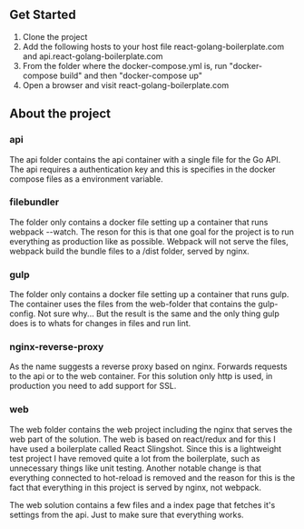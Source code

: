 ## Get Started

1. Clone the project
2. Add the following hosts to your host file react-golang-boilerplate.com and api.react-golang-boilerplate.com
3. From the folder where the docker-compose.yml is, run "docker-compose build" and then "docker-compose up"
4. Open a browser and visit react-golang-boilerplate.com

## About the project

### api

The api folder contains the api container with a single file for the Go API. The api requires a authentication key and this is specifies in the docker compose files as a environment variable.

### filebundler

The folder only contains a docker file setting up a container that runs webpack --watch. The reson for this is that one goal for the project is to run everything as production like as possible. Webpack will not serve the files, webpack build the bundle files to a /dist folder, served by nginx.

### gulp

The folder only contains a docker file setting up a container that runs gulp. The container uses the files from the web-folder that contains the gulp-config. Not sure why... But the result is the same and the only thing gulp does is to whats for changes in files and run lint.

### nginx-reverse-proxy
As the name suggests a reverse proxy based on nginx. Forwards requests to the api or to the web container. For this solution only http is used, in production you need to add support for SSL.

### web

The web folder contains the web project including the nginx that serves the web part of the solution. The web is based on react/redux and for this I have used a boilerplate called React Slingshot. Since this is a lightweight test project I have removed quite a lot from the boilerplate, such as unnecessary things like unit testing. Another notable change is that everything connected to hot-reload is removed and the reason for this is the fact that everything in this project is served by nginx, not webpack.

The web solution contains a few files and a index page that fetches it's settings from the api. Just to make sure that everything works.
